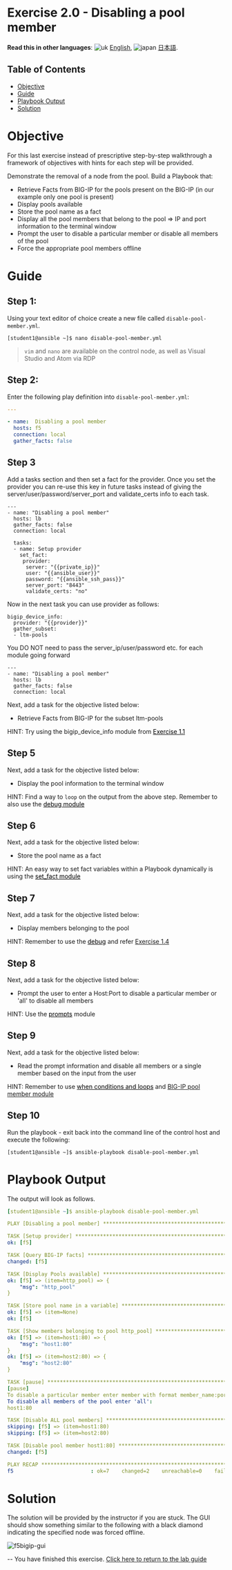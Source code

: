 # Exercise 2.0 - Disabling a pool member

**Read this in other languages**: ![uk](../images/uk.png) [English](README.html),  ![japan](../images/japan.png) [日本語](README.ja.html).

## Table of Contents

- [Objective](#objective)
- [Guide](#guide)
- [Playbook Output](#playbook-output)
- [Solution](#solution)

# Objective

For this last exercise instead of prescriptive step-by-step walkthrough a framework of objectives with hints for each step will be provided.  

Demonstrate the removal of a node from the pool.  Build a Playbook that:
  - Retrieve Facts from BIG-IP for the pools present on the BIG-IP (in our example only one pool is present)
  - Display pools available
  - Store the pool name as a fact
  - Display all the pool members that belong to the pool => IP and port information to the terminal window
  - Prompt the user to disable a particular member or disable all members of the pool
  - Force the appropriate pool members offline

# Guide

## Step 1:

Using your text editor of choice create a new file called `disable-pool-member.yml`.

<!-- {% raw %} -->
```
[student1@ansible ~]$ nano disable-pool-member.yml
```
<!-- {% endraw %} -->

>`vim` and `nano` are available on the control node, as well as Visual Studio and Atom via RDP

## Step 2:

Enter the following play definition into `disable-pool-member.yml`:

<!-- {% raw %} -->
``` yaml
---

- name:  Disabling a pool member
  hosts: f5
  connection: local
  gather_facts: false

```
<!-- {% endraw %} -->

## Step 3

Add a tasks section and then set a fact for the provider. Once you set the provider you can re-use this key in future tasks instead of giving the server/user/password/server_port and validate_certs info to each task.

<!-- {% raw %} -->
```
---
- name: "Disabling a pool member"
  hosts: lb
  gather_facts: false
  connection: local

  tasks:
  - name: Setup provider
    set_fact:
     provider:
      server: "{{private_ip}}"
      user: "{{ansible_user}}"
      password: "{{ansible_ssh_pass}}"
      server_port: "8443"
      validate_certs: "no"
```
<!-- {% endraw %} -->

Now in the next task you can use provider as follows:

<!-- {% raw %} -->
```
bigip_device_info:
  provider: "{{provider}}"
  gather_subset:
  - ltm-pools
```
<!-- {% endraw %} -->

You DO NOT need to pass the server_ip/user/password etc. for each module going forward

```
---
- name: "Disabling a pool member"
  hosts: lb
  gather_facts: false
  connection: local
```

Next, add a task for the objective listed below:

  - Retrieve Facts from BIG-IP for the subset ltm-pools

HINT: Try using the bigip_device_info module from <a href="../1.1-get-facts" style="color: #000000">Exercise 1.1</a>

## Step 5

Next, add a task for the objective listed below:

  - Display the pool information to the terminal window

HINT:
Find a way to `loop` on the output from the above step. Remember to also use the <a href="https://docs.ansible.com/ansible/latest/modules/debug_module.html" style="color: #000000">debug module</a>

## Step 6

Next, add a task for the objective listed below:

  - Store the pool name as a fact

HINT: An easy way to set fact variables within a Playbook dynamically is using the <a href="https://docs.ansible.com/ansible/latest/modules/set_fact_module.html" style="color: #000000">set_fact module</a></span>

## Step 7

Next, add a task for the objective listed below:

  - Display members belonging to the pool

HINT:
Remember to use the <a href="https://docs.ansible.com/ansible/latest/modules/debug_module.html" style="color: #000000">debug</a></span> and refer <a href="../1.4-add-pool-members">Exercise 1.4</a>

## Step 8

Next, add a task for the objective listed below:

  - Prompt the user to enter a Host:Port to disable a particular member or 'all' to disable all members

HINT:
Use the <a href="https://docs.ansible.com/ansible/latest/user_guide/playbooks_prompts.html" style="color: #000000">prompts</a> module</a></span>

## Step 9
Next, add a task for the objective listed below:

  - Read the prompt information and disable all members or a single member based on the input from the user

HINT:
Remember to use <a href="https://docs.ansible.com/ansible/latest/user_guide/playbooks_conditionals.html" style="color: #000000"> when conditions and loops</a> and [BIG-IP pool member module](https://docs.ansible.com/ansible/latest/modules/bigip_pool_member_module.html)

## Step 10
Run the playbook - exit back into the command line of the control host and execute the following:

```
[student1@ansible ~]$ ansible-playbook disable-pool-member.yml
```

# Playbook Output

The output will look as follows.

<!-- {% raw %} -->
```yaml
[student1@ansible ~]$ ansible-playbook disable-pool-member.yml

PLAY [Disabling a pool member] ******************************************************************************************************************************

TASK [Setup provider] *******************************************************************************************************************************
ok: [f5]

TASK [Query BIG-IP facts] ***********************************************************************************************************************************
changed: [f5]

TASK [Display Pools available] ******************************************************************************************************************************
ok: [f5] => (item=http_pool) => {
    "msg": "http_pool"
}

TASK [Store pool name in a variable] ************************************************************************************************************************
ok: [f5] => (item=None)
ok: [f5]

TASK [Show members belonging to pool http_pool] *************************************************************************************************************
ok: [f5] => (item=host1:80) => {
    "msg": "host1:80"
}
ok: [f5] => (item=host2:80) => {
    "msg": "host2:80"
}

TASK [pause] ************************************************************************************************************
[pause]
To disable a particular member enter member with format member_name:port
To disable all members of the pool enter 'all':
host1:80

TASK [Disable ALL pool members] ************************************************************************************************************************
skipping: [f5] => (item=host1:80)
skipping: [f5] => (item=host2:80)

TASK [Disable pool member host1:80] *************************************************************************************************************************
changed: [f5]

PLAY RECAP **************************************************************************************************************
f5                         : ok=7    changed=2    unreachable=0    failed=0
```
<!-- {% endraw %} -->

# Solution
The solution will be provided by the instructor if you are stuck.  The GUI should show something similar to the following with a black diamond indicating the specified node was forced offline.

![f5bigip-gui](f5bigip-gui.png)

--
You have finished this exercise.  [Click here to return to the lab guide](../README.html)
